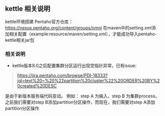 ## kettle 相关说明
kettle环境搭建
Pentaho官方仓库：https://nexus.pentaho.org/content/groups/omni
在maven中的setting.xml添加相关配置（example:resource/maven/setting.xml），才能成功导入pentaho-kettle相关jar包

### 相关说明

* kettle版本8.0之后配置集群分区运行出现空指针异常，已有issue:
 > https://jira.pentaho.com/browse/PDI-18333?jql=text%20~%20%22partition%20cluster%22%20ORDER%20BY%20created%20DESC

是由于新版本服务端代码变动。
例如： step A 为输入，step B 为集群process，之前我们需要对step B添加partition分区操作，而现在，我们需要对step A添加partition分区操作
